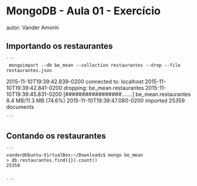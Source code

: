 # MongoDB - Aula 01 - Exercício
autor: Vander Amorin

## Importando os restaurantes

    ```
     mongoimport --db be_mean --collection restaurantes --drop --file restaurantes.json
2015-11-10T19:39:42.839-0200	connected to: localhost
2015-11-10T19:39:42.841-0200	dropping: be_mean.restaurantes
2015-11-10T19:39:45.831-0200	[#################.......] be_mean.restaurantes	8.4 MB/11.3 MB (74.6%)
2015-11-10T19:39:47.080-0200	imported 25359 documents

    ```

## Contando os restaurantes

    ```
    vander@Ubuntu-VirtualBox:~/Downloads$ mongo be_mean
    > db.restaurantes.find({}).count()
    25359


    ```
